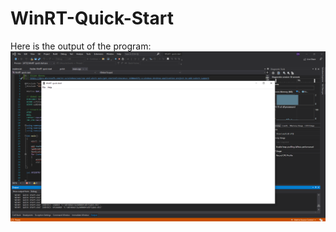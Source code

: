 # WinRT-Quick-Start
Here is the output of the program:
![winRTworking](https://github.com/ElijahNieves328/WinRT-Quick-Start/blob/master/winRTworking.PNG)
